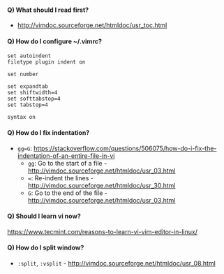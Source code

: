 #### Q) What should I read first?
- http://vimdoc.sourceforge.net/htmldoc/usr_toc.html

#### Q) How do I configure ~/.vimrc?
```
set autoindent
filetype plugin indent on

set number

set expandtab
set shiftwidth=4
set softtabstop=4
set tabstop=4
 
syntax on
```

#### Q) How do I fix indentation?
- `gg=G`: https://stackoverflow.com/questions/506075/how-do-i-fix-the-indentation-of-an-entire-file-in-vi
  - `gg`: Go to the start of a file - http://vimdoc.sourceforge.net/htmldoc/usr_03.html
  - `=`: Re-indent the lines - http://vimdoc.sourceforge.net/htmldoc/usr_30.html
  - `G`: Go to the end of the file - http://vimdoc.sourceforge.net/htmldoc/usr_03.html

#### Q) Should I learn vi now?
https://www.tecmint.com/reasons-to-learn-vi-vim-editor-in-linux/

#### Q) How do I split window?
- `:split`, `:vsplit` - http://vimdoc.sourceforge.net/htmldoc/usr_08.html
